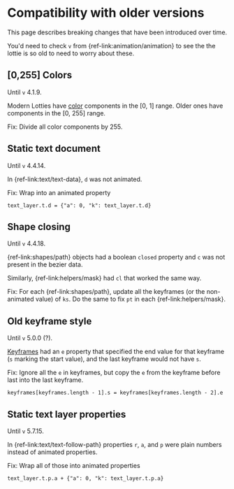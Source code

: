 # Compatibility with older versions

This page describes breaking changes that have been introduced over time.

You'd need to check `v` from {ref-link:animation/animation} to see the
the lottie is so old to need to worry about these.

## [0,255] Colors

Until `v` 4.1.9.

Modern Lotties have [color](concepts.md#colors) components in the [0, 1] range.
Older ones have components in the [0, 255] range.

Fix: Divide all color components by 255.

## Static text document

Until `v` 4.4.14.

In {ref-link:text/text-data}, `d` was not animated.

Fix: Wrap into an animated property

`text_layer.t.d = {"a": 0, "k": text_layer.t.d}`

## Shape closing

Until `v` 4.4.18.

{ref-link:shapes/path} objects had a boolean `closed` property and `c` was not
present in the bezier data.

Similarly, {ref-link:helpers/mask} had `cl` that worked the same way.

Fix: For each {ref-link:shapes/path}, update all the keyframes
(or the non-animated value) of `ks`.
Do the same to fix `pt` in each {ref-link:helpers/mask}.

## Old keyframe style

Until `v` 5.0.0 (?).

[Keyframes](concepts.md#keyframe) had an `e` property that specified
the end value for that keyframe (`s` marking the start value),
and the last keyframe would not have `s`.

Fix: Ignore all the `e` in keyframes, but copy the `e` from the keyframe
before last into the last keyframe.

`keyframes[keyframes.length - 1].s = keyframes[keyframes.length - 2].e`



## Static text layer properties

Until `v` 5.7.15.

In {ref-link:text/text-follow-path} properties `r`, `a`, and `p` were
plain numbers instead of animated properties.

Fix: Wrap all of those into animated properties

`text_layer.t.p.a + {"a": 0, "k": text_layer.t.p.a}`

